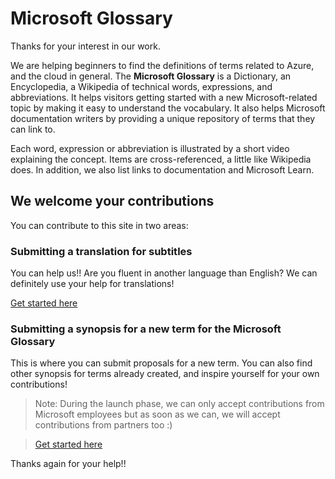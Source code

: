 # Microsoft Glossary

Thanks for your interest in our work.

We are helping beginners to find the definitions of terms related to Azure, and the cloud in general. The **Microsoft Glossary** is a Dictionary, an Encyclopedia, a Wikipedia of technical words, expressions, and abbreviations. It helps visitors getting started with a new Microsoft-related topic by making it easy to understand the vocabulary. It also helps Microsoft documentation writers by providing a unique repository of terms that they can link to.

Each word, expression or abbreviation is illustrated by a short video explaining the concept. Items are cross-referenced, a little like Wikipedia does. In addition, we also list links to documentation and Microsoft Learn.

## We welcome your contributions

You can contribute to this site in two areas:

### Submitting a translation for subtitles

You can help us!! Are you fluent in another language than English? We can definitely use your help for translations!

[Get started here](instructions/contributing-subtitles.md)

### Submitting a synopsis for a new term for the Microsoft Glossary

This is where you can submit proposals for a new term. You can also find other synopsis for terms already created, and inspire yourself for your own contributions!

> Note: During the launch phase, we can only accept contributions from Microsoft employees but as soon as we can, we will accept contributions from partners too :)

> [Get started here](instructions/getting-started.md)

Thanks again for your help!!
